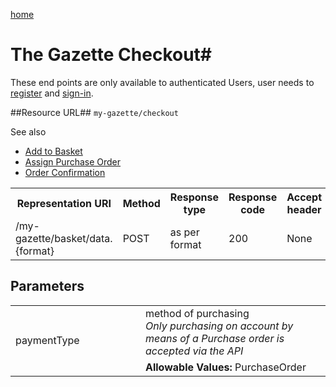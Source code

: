 [home](../home.md)
# The Gazette Checkout#


These end points are only available to authenticated Users, user needs  to [register](../authentication/registration.html) and [sign-in](../authentication/sign-in.html).

##Resource URL##
`my-gazette/checkout`

See also

- [Add to Basket](add-to-basket.md)
- [Assign Purchase Order](../mygazette/order/assign-po-number.md)
- [Order Confirmation](../mygazette/order/confirmation.md)


<table>
<tr>
	<th>Representation URI</th>
	<th>Method</th>
	<th>Response type</th>
	<th>Response code</th>
	<th>Accept header​</th>
</tr>
<tr>
	<td>/my-gazette/basket/data.{format}</td>
	<td>POST</td>
	<td>as per format</td>
	<td>200</td>
	<td>None</td>
</tr>

</table>

## Parameters ##
<table width=100%>
<tr>
<td rowspan=2 style="width:12em">paymentType</td>
<td>method of purchasing<br /><em>Only purchasing on account by means of a Purchase order is accepted via the API</em></td>
</tr>
<tr>
<td><b>Allowable Values:</b> PurchaseOrder</td>
</tr>
</table>